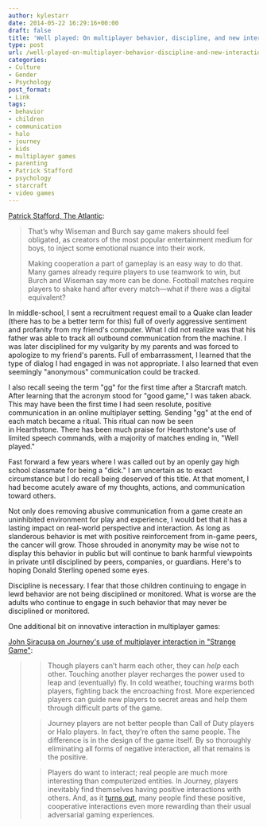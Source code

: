 ```yaml
---
author: kylestarr
date: 2014-05-22 16:29:16+00:00
draft: false
title: 'Well played: On multiplayer behavior, discipline, and new interactions'
type: post
url: /well-played-on-multiplayer-behavior-discipline-and-new-interactions/
categories:
- Culture
- Gender
- Psychology
post_format:
- Link
tags:
- behavior
- children
- communication
- halo
- journey
- kids
- multiplayer games
- parenting
- Patrick Stafford
- psychology
- starcraft
- video games
---
```


[Patrick Stafford, The Atlantic](http://www.theatlantic.com/entertainment/archive/2014/05/how-to-fix-video-games-bullying-problem/371344/):


<blockquote>That’s why Wiseman and Burch say game makers should feel obligated, as creators of the most popular entertainment medium for boys, to inject some emotional nuance into their work.

Making cooperation a part of gameplay is an easy way to do that. Many games already require players to use teamwork to win, but Burch and Wiseman say more can be done. Football matches require players to shake hand after every match—what if there was a digital equivalent?</blockquote>


In middle-school, I sent a recruitment request email to a Quake clan leader (there has to be a better term for this) full of overly aggressive sentiment and profanity from my friend's computer. What I did not realize was that his father was able to track all outbound communication from the machine. I was later disciplined for my vulgarity by my parents and was forced to apologize to my friend's parents. Full of embarrassment, I learned that the type of dialog I had engaged in was not appropriate. I also learned that even seemingly "anonymous" communication could be tracked.

I also recall seeing the term "gg" for the first time after a Starcraft match. After learning that the acronym stood for "good game," I was taken aback. This may have been the first time I had seen resolute, positive communication in an online multiplayer setting. Sending "gg" at the end of each match became a ritual. This ritual can now be seen in Hearthstone. There has been much praise for Hearthstone's use of limited speech commands, with a majority of matches ending in, "Well played."

Fast forward a few years where I was called out by an openly gay high school classmate for being a "dick." I am uncertain as to exact circumstance but I do recall being deserved of this title. At that moment, I had become acutely aware of my thoughts, actions, and communication toward others.

Not only does removing abusive communication from a game create an uninhibited environment for play and experience, I would bet that it has a lasting impact on real-world perspective and interaction. As long as slanderous behavior is met with positive reinforcement from in-game peers, the cancer will grow. Those shrouded in anonymity may be wise not to display this behavior in public but will continue to bank harmful viewpoints in private until disciplined by peers, companies, or guardians. Here's to hoping Donald Sterling opened some eyes.

Discipline is necessary. I fear that those children continuing to engage in lewd behavior are not being disciplined or monitored. What is worse are the adults who continue to engage in such behavior that may never be disciplined or monitored.

One additional bit on innovative interaction in multiplayer games:

[John Siracusa on Journey's use of multiplayer interaction in "Strange Game"](http://hypercritical.co/2012/11/27/strange-game):


<blockquote>

> 
> Though players can’t harm each other, they can _help_ each other. Touching another player recharges the power used to leap and (eventually) fly. In cold weather, touching warms both players, fighting back the encroaching frost. More experienced players can guide new players to secret areas and help them through difficult parts of the game.
> 
> 

> 
> Journey players are not better people than Call of Duty players or Halo players. In fact, they’re often the same people. The difference is in the design of the game itself. By so thoroughly eliminating all forms of negative interaction, all that remains is the positive.
> 
> 

> 
> Players do want to interact; real people are much more interesting than computerized entities. In Journey, players inevitably find themselves having positive interactions with others. And, as it [turns out](http://malcolmgladwellbookgenerator.com/), many people find these positive, cooperative interactions even more rewarding than their usual adversarial gaming experiences.
> 
> 
</blockquote>
